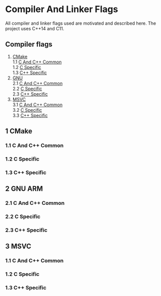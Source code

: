 # Compiler And Linker Flags  
All compiler and linker flags used are motivated and described here. The project uses C++14 and C11.
  
## Compiler flags
1. [CMake](#1-CMake)  
    1.1 [C And C++ Common](#1.1-C-And-C++-Common)  
    1.2 [C Specific](#1.2-C-specific)  
    1.3 [C++ Specific](#1.3-C++-Specific)
2. [GNU](#2-GNU)  
    2.1 [C And C++ Common](#2.1-C-And-C++-Common)  
    2.2 [C Specific](#2.2-C-specific)  
    2.3 [C++ Specific](#2.3-C++-Specific)
3. [MSVC](#3-MSVC)  
    3.1 [C And C++ Common](#3.1-C-And-C++-Common)  
    3.2 [C Specific](#3.2-C-Specific)  
    3.3 [C++ Specific](#3.3-C-Specific)

## 1 CMake
### 1.1 C And C++ Common
### 1.2 C Specific
### 1.3 C++ Specific

## 2 GNU ARM
### 2.1 C And C++ Common
### 2.2 C Specific
### 2.3 C++ Specific

## 3 MSVC
### 1.1 C And C++ Common
### 1.2 C Specific
### 1.3 C++ Specific